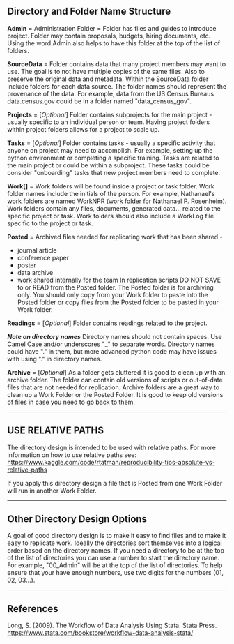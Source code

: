 ## Directory and Folder Name Structure

**Admin**      = Administration Folder = Folder has files and guides to introduce project. Folder may contain proposals, budgets, hiring documents, etc. Using the word Admin also helps to have this folder at the top of the list of folders.

**SourceData** = Folder contains data that many project members may want to use. 
The goal is to not have multiple copies of the same files. 
Also to preserve the original data and metadata. Within the SourceData folder include folders for each data source. The folder names should represent the provenance of the data. For example, data from the US Census Bureaus data.census.gov could be in a folder named "data_census_gov". 

**Projects** = [_Optional_] Folder contains subprojects for the main project - usually specific to an individual person or team. Having project folders within project folders allows for a project to scale up.

**Tasks** = [_Optional_] Folder contains tasks - usually a specific activity that anyone on project may need to accomplish. For example, setting up the python environment or completing a specific training. Tasks are related to the main project or could be within a subproject. These tasks could be consider "onboarding" tasks that new project members need to complete.

**Work[]** = Work folders will be found inside a project or task folder. Work folder names include the initials of the person. For example, Nathanael's work folders are named WorkNPR (work folder for Nathanael P. Rosenheim). Work folders contain any files, documents, generated data... related to the specific project or task. Work folders should also include a WorkLog file specific to the project or task. 

**Posted** = Archived files needed for replicating work that has been shared - 
- journal article
- conference paper
- poster
- data archive
- work shared internally for the team
In replication scripts DO NOT SAVE to or READ from the Posted folder. The Posted folder is for archiving only. You should only copy from your Work folder to paste into the Posted folder or copy files from the Posted folder to be pasted in your Work folder.
        
**Readings** = [_Optional_] Folder contains readings related to the project.

***Note on directory names*** Directory names should not contain spaces. Use Camel Case and/or underscores "_" to separate words. Directory names could have "." in them, but more advanced python code may have issues with using "." in directory names.

**Archive** = [_Optional_] As a folder gets cluttered it is good to clean up with an archive folder. The folder can contain old versions of scripts or out-of-date files that are not needed for replication. Archive folders are a great way to clean up a Work Folder or the Posted Folder. It is good to keep old versions of files in case you need to go back to them.

---
## USE RELATIVE PATHS 
The directory design is intended to be used with relative paths.
For more information on how to use relative paths see: https://www.kaggle.com/code/rtatman/reproducibility-tips-absolute-vs-relative-paths

If you apply this directory design a file that is Posted from one Work Folder will run in another Work Folder. 

---
## Other Directory Design Options
A goal of good directory design is to make it easy to find files and to make it easy to replicate work. 
Ideally the directories sort themselves into a logical order based on the directory names. 
If you need a directory to be at the top of the list of directories you can use a number to start the directory name.
For example, "00_Admin" will be at the top of the list of directories. 
To help ensure that your have enough numbers, use two digits for the numbers (01, 02, 03...).

---
## References
Long, S. (2009). The Workflow of Data Analysis Using Stata. Stata Press. https://www.stata.com/bookstore/workflow-data-analysis-stata/